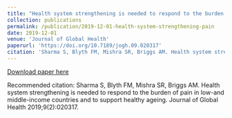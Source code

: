 ```yaml
---
title: "Health system strengthening is needed to respond to the burden of pain in low-and middle-income countries and to support healthy ageing"
collection: publications
permalink: /publication/2019-12-01-health-system-strengthening-pain
date: 2019-12-01
venue: 'Journal of Global Health'
paperurl: 'https://doi.org/10.7189/jogh.09.020317'
citation: 'Sharma S, Blyth FM, Mishra SR, Briggs AM. Health system strengthening is needed to respond to the burden of pain in low-and middle-income countries and to support healthy ageing. Journal of Global Health 2019;9(2):020317.'
---
```


<a href='https://doi.org/10.7189/jogh.09.020317'>Download paper here</a>

Recommended citation: Sharma S, Blyth FM, Mishra SR, Briggs AM. Health system strengthening is needed to respond to the burden of pain in low-and middle-income countries and to support healthy ageing. Journal of Global Health 2019;9(2):020317.